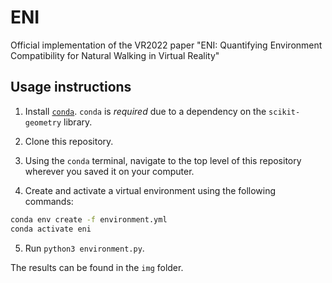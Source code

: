 # ENI
Official implementation of the VR2022 paper "ENI: Quantifying Environment Compatibility for Natural Walking in Virtual Reality"

## Usage instructions

1) Install [`conda`](https://docs.conda.io/projects/conda/en/latest/user-guide/install/index.html). `conda` is *required* due to a dependency on the `scikit-geometry` library.

2) Clone this repository.

3) Using the `conda` terminal, navigate to the top level of this repository wherever you saved it on your computer.

4) Create and activate a virtual environment using the following commands:
```bash
conda env create -f environment.yml
conda activate eni
```

5) Run `python3 environment.py`.

The results can be found in the `img` folder.
